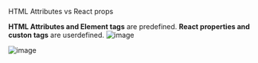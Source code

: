 HTML Attributes vs React props

__HTML Attributes and Element tags__ are predefined.
__React properties and custon tags__ are userdefined.
![image](https://user-images.githubusercontent.com/111981040/210196660-cd87d07f-2607-41dc-b875-042bce6a5805.png)

![image](https://user-images.githubusercontent.com/111981040/210196699-58a70066-358a-4049-a90c-1e8808b4a0ad.png)
